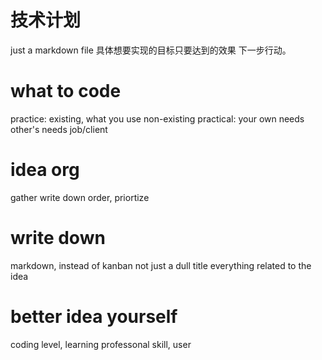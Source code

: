 # 技术计划
just a markdown file
具体想要实现的目标只要达到的效果
下一步行动。
# what to code
practice: existing, what you use
		non-existing
practical: your own needs
		other's needs
job/client
# idea org
gather
write down
order, priortize
# write down
markdown, instead of kanban
not just a dull title
everything related to the idea
# better idea yourself
coding level, learning
professonal skill, user